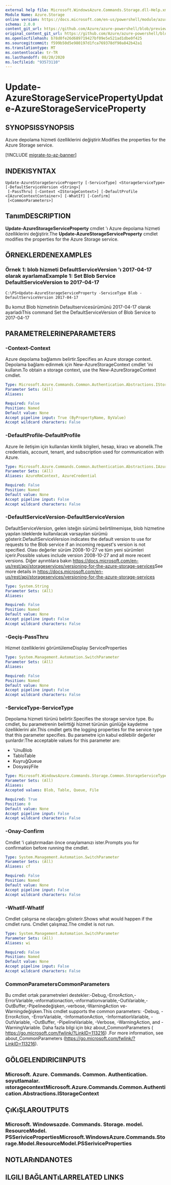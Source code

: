 ```yaml
---
external help file: Microsoft.WindowsAzure.Commands.Storage.dll-Help.xml
Module Name: Azure.Storage
online version: https://docs.microsoft.com/en-us/powershell/module/azure.storage/update-azurestorageserviceproperty
schema: 2.0.0
content_git_url: https://github.com/Azure/azure-powershell/blob/preview/src/Storage/Commands.Storage/help/Update-AzureStorageServiceProperty.md
original_content_git_url: https://github.com/Azure/azure-powershell/blob/preview/src/Storage/Commands.Storage/help/Update-AzureStorageServiceProperty.md
ms.openlocfilehash: b78d0fe26d689719427bf09e5e521ad1dbe0f425
ms.sourcegitcommit: f599b50d5e980197d1fca769378df90a842b42a1
ms.translationtype: MT
ms.contentlocale: tr-TR
ms.lasthandoff: 08/20/2020
ms.locfileid: "93573110"
---
```

# <span data-ttu-id="d7dfc-101">Update-AzureStorageServiceProperty</span><span class="sxs-lookup"><span data-stu-id="d7dfc-101">Update-AzureStorageServiceProperty</span></span>

## <span data-ttu-id="d7dfc-102">SYNOPSIS</span><span class="sxs-lookup"><span data-stu-id="d7dfc-102">SYNOPSIS</span></span>
<span data-ttu-id="d7dfc-103">Azure depolama hizmeti özelliklerini değiştirir.</span><span class="sxs-lookup"><span data-stu-id="d7dfc-103">Modifies the properties for the Azure Storage service.</span></span>

[!INCLUDE [migrate-to-az-banner](../../includes/migrate-to-az-banner.md)]

## <span data-ttu-id="d7dfc-104">INDEKI</span><span class="sxs-lookup"><span data-stu-id="d7dfc-104">SYNTAX</span></span>

```
Update-AzureStorageServiceProperty [-ServiceType] <StorageServiceType> [-DefaultServiceVersion <String>]
 [-PassThru] [-Context <IStorageContext>] [-DefaultProfile <IAzureContextContainer>] [-WhatIf] [-Confirm]
 [<CommonParameters>]
```

## <span data-ttu-id="d7dfc-105">Tanım</span><span class="sxs-lookup"><span data-stu-id="d7dfc-105">DESCRIPTION</span></span>
<span data-ttu-id="d7dfc-106">**Update-AzureStorageServiceProperty** cmdlet 'ı Azure depolama hizmeti özelliklerini değiştirir.</span><span class="sxs-lookup"><span data-stu-id="d7dfc-106">The **Update-AzureStorageServiceProperty** cmdlet modifies the properties for the Azure Storage service.</span></span>

## <span data-ttu-id="d7dfc-107">ÖRNEKLERDEN</span><span class="sxs-lookup"><span data-stu-id="d7dfc-107">EXAMPLES</span></span>

### <span data-ttu-id="d7dfc-108">Örnek 1: blob hizmeti DefaultServiceVersion 'ı 2017-04-17 olarak ayarlama</span><span class="sxs-lookup"><span data-stu-id="d7dfc-108">Example 1: Set Blob Service DefaultServiceVersion to 2017-04-17</span></span>
```
C:\PS>Update-AzureStorageServiceProperty -ServiceType Blob -DefaultServiceVersion 2017-04-17
```

<span data-ttu-id="d7dfc-109">Bu komut Blob hizmetinin Defaultservicesürümünü 2017-04-17 olarak ayarladı</span><span class="sxs-lookup"><span data-stu-id="d7dfc-109">This command Set the DefaultServiceVersion of Blob Service to 2017-04-17</span></span>

## <span data-ttu-id="d7dfc-110">PARAMETRELERINE</span><span class="sxs-lookup"><span data-stu-id="d7dfc-110">PARAMETERS</span></span>

### <span data-ttu-id="d7dfc-111">-Context</span><span class="sxs-lookup"><span data-stu-id="d7dfc-111">-Context</span></span>
<span data-ttu-id="d7dfc-112">Azure depolama bağlamını belirtir.</span><span class="sxs-lookup"><span data-stu-id="d7dfc-112">Specifies an Azure storage context.</span></span>
<span data-ttu-id="d7dfc-113">Depolama bağlamı edinmek için New-AzureStorageContext cmdlet 'ini kullanın.</span><span class="sxs-lookup"><span data-stu-id="d7dfc-113">To obtain a storage context, use the New-AzureStorageContext cmdlet.</span></span>

```yaml
Type: Microsoft.Azure.Commands.Common.Authentication.Abstractions.IStorageContext
Parameter Sets: (All)
Aliases:

Required: False
Position: Named
Default value: None
Accept pipeline input: True (ByPropertyName, ByValue)
Accept wildcard characters: False
```

### <span data-ttu-id="d7dfc-114">-DefaultProfile</span><span class="sxs-lookup"><span data-stu-id="d7dfc-114">-DefaultProfile</span></span>
<span data-ttu-id="d7dfc-115">Azure ile iletişim için kullanılan kimlik bilgileri, hesap, kiracı ve abonelik.</span><span class="sxs-lookup"><span data-stu-id="d7dfc-115">The credentials, account, tenant, and subscription used for communication with Azure.</span></span>

```yaml
Type: Microsoft.Azure.Commands.Common.Authentication.Abstractions.IAzureContextContainer
Parameter Sets: (All)
Aliases: AzureRmContext, AzureCredential

Required: False
Position: Named
Default value: None
Accept pipeline input: False
Accept wildcard characters: False
```

### <span data-ttu-id="d7dfc-116">-DefaultServiceVersion</span><span class="sxs-lookup"><span data-stu-id="d7dfc-116">-DefaultServiceVersion</span></span>
<span data-ttu-id="d7dfc-117">DefaultServiceVersion, gelen isteğin sürümü belirtilmemişse, blob hizmetine yapılan isteklerde kullanılacak varsayılan sürümü gösterir.</span><span class="sxs-lookup"><span data-stu-id="d7dfc-117">DefaultServiceVersion indicates the default version to use for requests to the Blob service if an incoming request's version is not specified.</span></span> <span data-ttu-id="d7dfc-118">Olası değerler sürüm 2008-10-27 ve tüm yeni sürümleri içerir.</span><span class="sxs-lookup"><span data-stu-id="d7dfc-118">Possible values include version 2008-10-27 and all more recent versions.</span></span> <span data-ttu-id="d7dfc-119">Diğer ayrıntılara bakın https://docs.microsoft.com/en-us/rest/api/storageservices/versioning-for-the-azure-storage-services</span><span class="sxs-lookup"><span data-stu-id="d7dfc-119">See more details in https://docs.microsoft.com/en-us/rest/api/storageservices/versioning-for-the-azure-storage-services</span></span>

```yaml
Type: System.String
Parameter Sets: (All)
Aliases:

Required: False
Position: Named
Default value: None
Accept pipeline input: False
Accept wildcard characters: False
```

### <span data-ttu-id="d7dfc-120">-Geçiş</span><span class="sxs-lookup"><span data-stu-id="d7dfc-120">-PassThru</span></span>
<span data-ttu-id="d7dfc-121">Hizmet özelliklerini görüntüleme</span><span class="sxs-lookup"><span data-stu-id="d7dfc-121">Display ServiceProperties</span></span>

```yaml
Type: System.Management.Automation.SwitchParameter
Parameter Sets: (All)
Aliases:

Required: False
Position: Named
Default value: None
Accept pipeline input: False
Accept wildcard characters: False
```

### <span data-ttu-id="d7dfc-122">-ServiceType</span><span class="sxs-lookup"><span data-stu-id="d7dfc-122">-ServiceType</span></span>
<span data-ttu-id="d7dfc-123">Depolama hizmeti türünü belirtir.</span><span class="sxs-lookup"><span data-stu-id="d7dfc-123">Specifies the storage service type.</span></span>
<span data-ttu-id="d7dfc-124">Bu cmdlet, bu parametrenin belirttiği hizmet türünün günlüğe kaydetme özelliklerini alır.</span><span class="sxs-lookup"><span data-stu-id="d7dfc-124">This cmdlet gets the logging properties for the service type that this parameter specifies.</span></span>
<span data-ttu-id="d7dfc-125">Bu parametre için kabul edilebilir değerler şunlardır:</span><span class="sxs-lookup"><span data-stu-id="d7dfc-125">The acceptable values for this parameter are:</span></span>
- <span data-ttu-id="d7dfc-126">'Unu</span><span class="sxs-lookup"><span data-stu-id="d7dfc-126">Blob</span></span> 
- <span data-ttu-id="d7dfc-127">Tablo</span><span class="sxs-lookup"><span data-stu-id="d7dfc-127">Table</span></span>
- <span data-ttu-id="d7dfc-128">Kuyruğ</span><span class="sxs-lookup"><span data-stu-id="d7dfc-128">Queue</span></span>
- <span data-ttu-id="d7dfc-129">Dosyasý</span><span class="sxs-lookup"><span data-stu-id="d7dfc-129">File</span></span>

```yaml
Type: Microsoft.WindowsAzure.Commands.Storage.Common.StorageServiceType
Parameter Sets: (All)
Aliases:
Accepted values: Blob, Table, Queue, File

Required: True
Position: 0
Default value: None
Accept pipeline input: False
Accept wildcard characters: False
```

### <span data-ttu-id="d7dfc-130">-Onay</span><span class="sxs-lookup"><span data-stu-id="d7dfc-130">-Confirm</span></span>
<span data-ttu-id="d7dfc-131">Cmdlet 'i çalıştırmadan önce onaylamanızı ister.</span><span class="sxs-lookup"><span data-stu-id="d7dfc-131">Prompts you for confirmation before running the cmdlet.</span></span>

```yaml
Type: System.Management.Automation.SwitchParameter
Parameter Sets: (All)
Aliases: cf

Required: False
Position: Named
Default value: None
Accept pipeline input: False
Accept wildcard characters: False
```

### <span data-ttu-id="d7dfc-132">-WhatIf</span><span class="sxs-lookup"><span data-stu-id="d7dfc-132">-WhatIf</span></span>
<span data-ttu-id="d7dfc-133">Cmdlet çalışırsa ne olacağını gösterir.</span><span class="sxs-lookup"><span data-stu-id="d7dfc-133">Shows what would happen if the cmdlet runs.</span></span> <span data-ttu-id="d7dfc-134">Cmdlet çalışmaz.</span><span class="sxs-lookup"><span data-stu-id="d7dfc-134">The cmdlet is not run.</span></span>

```yaml
Type: System.Management.Automation.SwitchParameter
Parameter Sets: (All)
Aliases: wi

Required: False
Position: Named
Default value: None
Accept pipeline input: False
Accept wildcard characters: False
```

### <span data-ttu-id="d7dfc-135">CommonParameters</span><span class="sxs-lookup"><span data-stu-id="d7dfc-135">CommonParameters</span></span>
<span data-ttu-id="d7dfc-136">Bu cmdlet ortak parametreleri destekler:-Debug,-ErrorAction,-ErrorVariable,-ınformationaction,-ınformationvariable,-OutVariable,-OutBuffer,-Pipelinedeğişken,-verbose,-WarningAction ve-Warningdeğişken.</span><span class="sxs-lookup"><span data-stu-id="d7dfc-136">This cmdlet supports the common parameters: -Debug, -ErrorAction, -ErrorVariable, -InformationAction, -InformationVariable, -OutVariable, -OutBuffer, -PipelineVariable, -Verbose, -WarningAction, and -WarningVariable.</span></span> <span data-ttu-id="d7dfc-137">Daha fazla bilgi için bkz about_CommonParameters ( https://go.microsoft.com/fwlink/?LinkID=113216) .</span><span class="sxs-lookup"><span data-stu-id="d7dfc-137">For more information, see about_CommonParameters (https://go.microsoft.com/fwlink/?LinkID=113216).</span></span>

## <span data-ttu-id="d7dfc-138">GÖLGELENDIRICI</span><span class="sxs-lookup"><span data-stu-id="d7dfc-138">INPUTS</span></span>

### <span data-ttu-id="d7dfc-139">Microsoft. Azure. Commands. Common. Authentication. soyutlamalar. ıstoragecontext</span><span class="sxs-lookup"><span data-stu-id="d7dfc-139">Microsoft.Azure.Commands.Common.Authentication.Abstractions.IStorageContext</span></span>

## <span data-ttu-id="d7dfc-140">ÇıKıŞLAR</span><span class="sxs-lookup"><span data-stu-id="d7dfc-140">OUTPUTS</span></span>

### <span data-ttu-id="d7dfc-141">Microsoft. Windowsazde. Commands. Storage. model. ResourceModel. PSSeriviceProperties</span><span class="sxs-lookup"><span data-stu-id="d7dfc-141">Microsoft.WindowsAzure.Commands.Storage.Model.ResourceModel.PSSeriviceProperties</span></span>

## <span data-ttu-id="d7dfc-142">NOTLARıNDA</span><span class="sxs-lookup"><span data-stu-id="d7dfc-142">NOTES</span></span>

## <span data-ttu-id="d7dfc-143">ILGILI BAĞLANTıLAR</span><span class="sxs-lookup"><span data-stu-id="d7dfc-143">RELATED LINKS</span></span>
